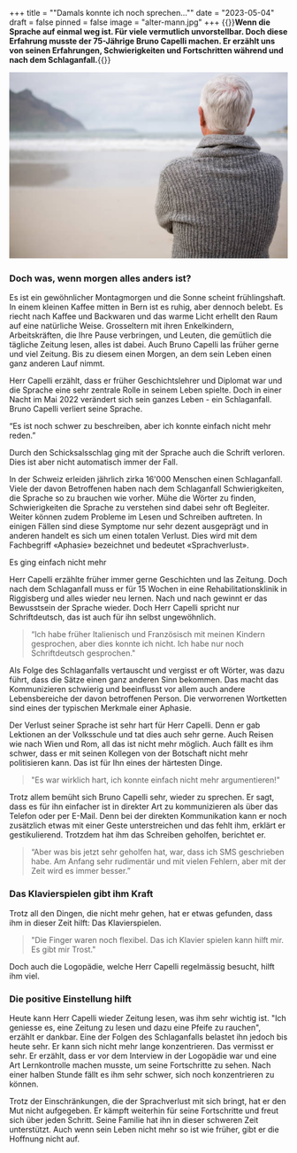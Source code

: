 +++
title = "\"Damals konnte ich noch sprechen...\""
date = "2023-05-04"
draft = false
pinned = false
image = "alter-mann.jpg"
+++
{{<lead>}}**Wenn die Sprache auf einmal weg ist. Für viele vermutlich unvorstellbar. Doch diese Erfahrung musste der 75-Jährige Bruno Capelli machen. Er erzählt uns von seinen Erfahrungen, Schwierigkeiten und Fortschritten während und nach dem Schlaganfall.**{{</lead>}}

![Alter Mann von hinten (nicht Bruno Capelli) *Bruno Capelli ist 75 Jahre alt und kommt aus Burgdorf. Früher war er Gymnasiallehrer und arbeitete 22 Jahre als Diplomat. Die Sprache spielte in seinem Leben eine sehr grosse Rolle. Im Mai 2022 hat er einen Schlaganfall und verliert die Sprache und das Schreiben.*](alter-mann.jpg)

### Doch was, wenn morgen alles anders ist?

Es ist ein gewöhnlicher Montagmorgen und die Sonne scheint frühlingshaft. In einem kleinen Kaffee mitten in Bern ist es ruhig, aber dennoch belebt. Es riecht nach Kaffee und Backwaren und das warme Licht erhellt den Raum auf eine natürliche Weise. Grosseltern mit ihren Enkelkindern, Arbeitskräften, die Ihre Pause verbringen, und Leuten, die gemütlich die tägliche Zeitung lesen, alles ist dabei. Auch Bruno Capelli las früher gerne und viel Zeitung. Bis zu diesem einen Morgen, an dem sein Leben einen ganz anderen Lauf nimmt.

Herr Capelli erzählt, dass er früher Geschichtslehrer und Diplomat war und die Sprache eine sehr zentrale Rolle in seinem Leben spielte. Doch in einer Nacht im Mai 2022 verändert sich sein ganzes Leben - ein Schlaganfall. Bruno Capelli verliert seine Sprache.

“Es ist noch schwer zu beschreiben, aber ich konnte einfach nicht mehr reden.”

Durch den Schicksalsschlag ging mit der Sprache auch die Schrift verloren. Dies ist aber nicht automatisch immer der Fall.

In der Schweiz erleiden jährlich zirka 16'000 Menschen einen Schlaganfall. Viele der davon Betroffenen haben nach dem Schlaganfall Schwierigkeiten, die Sprache so zu brauchen wie vorher. Mühe die Wörter zu finden, Schwierigkeiten die Sprache zu verstehen sind dabei sehr oft Begleiter. Weiter können zudem Probleme im Lesen und Schreiben auftreten. In einigen Fällen sind diese Symptome nur sehr dezent ausgeprägt und in anderen handelt es sich um einen totalen Verlust. Dies wird mit dem Fachbegriff «Aphasie» bezeichnet und bedeutet «Sprachverlust».

Es ging einfach nicht mehr

Herr Capelli erzählte früher immer gerne Geschichten und las Zeitung. Doch nach dem Schlaganfall muss er für 15 Wochen in eine Rehabilitationsklinik in Riggisberg und alles wieder neu lernen. Nach und nach gewinnt er das Bewusstsein der Sprache wieder. Doch Herr Capelli spricht nur Schriftdeutsch, das ist auch für ihn selbst ungewöhnlich.

> “Ich habe früher Italienisch und Französisch mit meinen Kindern gesprochen, aber dies konnte ich nicht. Ich habe nur noch Schriftdeutsch gesprochen."

Als Folge des Schlaganfalls vertauscht und vergisst er oft Wörter, was dazu führt, dass die Sätze einen ganz anderen Sinn bekommen. Das macht das Kommunizieren schwierig und beeinflusst vor allem auch andere Lebensbereiche der davon betroffenen Person. Die verworrenen Wortketten sind eines der typischen Merkmale einer Aphasie. 

Der Verlust seiner Sprache ist sehr hart für Herr Capelli. Denn er gab Lektionen an der Volksschule und tat dies auch sehr gerne. Auch Reisen wie nach Wien und Rom, all das ist nicht mehr möglich. Auch fällt es ihm schwer, dass er mit seinen Kollegen von der Botschaft nicht mehr politisieren kann. Das ist für Ihn eines der härtesten Dinge. 

> "Es war wirklich hart, ich konnte einfach nicht mehr argumentieren!"

Trotz allem bemüht sich Bruno Capelli sehr, wieder zu sprechen. Er sagt, dass es für ihn einfacher ist in direkter Art zu kommunizieren als über das Telefon oder per E-Mail. Denn bei der direkten Kommunikation kann er noch zusätzlich etwas mit einer Geste unterstreichen und das fehlt ihm, erklärt er gestikulierend. Trotzdem hat ihm das Schreiben geholfen, berichtet er.

> “Aber was bis jetzt sehr geholfen hat, war, dass ich SMS geschrieben habe. Am Anfang sehr rudimentär und mit vielen Fehlern, aber mit der Zeit wird es immer besser.”

### Das Klavierspielen gibt ihm Kraft

Trotz all den Dingen, die nicht mehr gehen, hat er etwas gefunden, dass ihm in dieser Zeit hilft: Das Klavierspielen. 

> "Die Finger waren noch flexibel. Das ich Klavier spielen kann hilft mir. Es gibt mir Trost."

Doch auch die Logopädie, welche Herr Capelli regelmässig besucht, hilft ihm viel.

### Die positive Einstellung hilft

Heute kann Herr Capelli wieder Zeitung lesen, was ihm sehr wichtig ist. "Ich geniesse es, eine Zeitung zu lesen und dazu eine Pfeife zu rauchen", erzählt er dankbar. Eine der Folgen des Schlaganfalls belastet ihn jedoch bis heute sehr. Er kann sich nicht mehr lange konzentrieren. Das vermisst er sehr. Er erzählt, dass er vor dem Interview in der Logopädie war und eine Art Lernkontrolle machen musste, um seine Fortschritte zu sehen. Nach einer halben Stunde fällt es ihm sehr schwer, sich noch konzentrieren zu können.

Trotz der Einschränkungen, die der Sprachverlust mit sich bringt, hat er den Mut nicht aufgegeben. Er kämpft weiterhin für seine Fortschritte und freut sich über jeden Schritt. Seine Familie hat ihn in dieser schweren Zeit unterstützt. Auch wenn sein Leben nicht mehr so ist wie früher, gibt er die Hoffnung nicht auf.